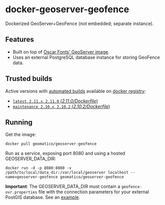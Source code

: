 docker-geoserver-geofence
=========================

Dockerized GeoServer+GeoFence (not embedded; separate instance).


## Features

* Built on top of [Oscar Fonts' GeoServer image](https://hub.docker.com/r/oscarfonts/geoserver/).
* Uses an external PostgreSQL database instance for storing GeoFence data.

## Trusted builds

Active versions with [automated builds](https://hub.docker.com/r/geomatico/geoserver-geofence) available on [docker registry](https://registry.hub.docker.com/):

* [`latest`, `2.11.x`, `2.11.0` (*2.11.0/Dockerfile*)](https://github.com/geomatico/docker-geoserver-geofence/blob/master/2.11.0/Dockerfile)
* [`maintenance`, `2.10.x`, `2.10.2` (*2.10.2/Dockerfile*)](https://github.com/geomatico/docker-geoserver-geofence/blob/master/2.10.2/Dockerfile)


## Running

Get the image:

```
docker pull geomatico/geoserver-geofence
```

Run as a service, exposing port 8080 and using a hosted GEOSERVER_DATA_DIR:

```
docker run -d -p 8080:8080 -v /path/to/local/data_dir:/var/local/geoserver localhost --name=geoserver-geofence geomatico/geoserver-geofence
```

**Important**: The GEOSERVER_DATA_DIR must contain a `geofence-ovr.properties` file with the connection parameters for your external PostGIS database. See an [example](https://github.com/geomatico/docker-geoserver-geofence/blob/master/2.11.0/data_dir/geofence-ovr.properties).
